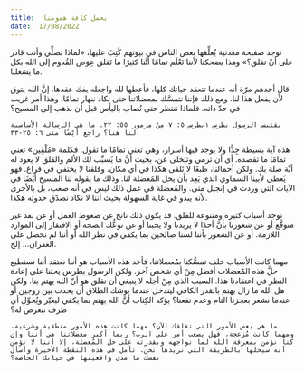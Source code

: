 ```yaml
---
title:  يحمل كافة همومنا
date:  17/08/2022
---
```


توجد صفيحة معدنية يُعلِّقها بعض الناس في بيوتهم كُتِبَ عليها، «لماذا تصلِّي وأنت قادر على أنْ تقلق؟» وهذا يضحكنا لأننا نَعْلَم تمامًا أنَّنا كثيرًا ما نَقلق عِوَض القُدوم إلى الله بكل ما يشغلنا.

قال أحدهم مرّة أنه عندما تتعقد حياتك كلها، فأعطها لله واجعله يفك عقدها. إنَّ الله يتوق لأن يفعل هذا لنا. ومع ذلك فإننا نتمسَّك بمعضلاتنا حتى نكاد ننهار تمامًا. وهذا أمر غريب في حدّ ذاته. فلماذا ننتظر حتى نُصاب باليأس قبل أن نذهب إلى المسيح؟

`يقتبس الرسول بطرس ١بطرس ٥: ٧ مِنْ مزمور ٥٥: ٢٢. ما هي الرسالة الأساسية لنا هنا؟ راجع أَيْضًا متى ٦: ٢٥-٣٣.`

هذه آية بسيطة جِدًّا ولا يوجد فيها أسرار، وهي تعني تمامًا ما تقول. فكلمة «مُلْقِين» تعني تمامًا ما تقصده. أي أن ترمي وتتخلى عن، بحيث أنَّ ما يُسبِّب لك الألم والقلق لا يعود له أيَّة صلة بك. ولكن أحمالنا، طبعًا لا تُلقى هكذا في أي مكان. وقلقنا لا يختفي في فراغ. فهو يُعطى لأبينا السماوي الذي يَعِد بأن يحل المُعضلة لنا. وذلك ما يقوله لنا المسيح أَيْضًا في الآيات التي وردت في إنجيل متى. والمُعضلة في عمل ذلك ليس في أنه صعب، بل بالأحرى لأنه يبدو في غاية السهولة بحيث أننا لا نكاد نصدّق حدوثه هكذا.

توجد أسباب كثيرة ومتنوعة للقلق. قد يكون ذلك ناتج عن ضغوط العمل أو عن نقد غير متوقَّع أو عن شعورنا بأنَّ أحدًا لا يريدنا ولا يحبنا أو عن توعُّك الصحة أو الافتقار إلى الموارد اللازمة. أو عن الشعور بأننا لسنا صالحين بما يكفي في نظر الله أو أننا لم نحصل على الغفران... إلخ.

مهما كانت الأسباب خلف تمسُّكنا بمُعضلاتنا، فأحد هذه الأسباب هو أننا نعتقد أننا نستطيع حلَّ هذه المُعضلات أفضل مِنْ أي شخص آخر. ولكن الرسول بطرس يحثنا على إعادة النظر في اعتقادنا هذا. السبب الذي مِنْ أجله لا ينبغي أن نقلق هو أنّ الله يهتم بنا. ولكن هل الله ما زال يهتم بالقدر الكافي ليتدخل عندما يوشك الطلاق أن يحدث بين زوجين أو عندما نشعر بعجزنا التام وعدم نفعنا؟ يؤكد الكِتاب أنَّ الله يهتم بما يكفي ليغيّر ويُحوِّل أي ظرف نتعرض له؟

`ما هي بعض الأمور التي تقلقك الآن؟ مهما كانت هذه الأمور منطقية وشرعية، ومهما كانت مُزعجة، فهل يصعب أمر على الرب؟ ربما أكبر معضلاتنا هي أننا وإن كنا نؤمن بمعرفة الله لما نواجهه وبقدرته على حل المُعضلة، إلا أننا لا نؤمن أنه سيحلها بالطريقة التي نريدها نحن. تأمل في هذه النقطة الأخيرة وأسأل نفسك ما مدى واقعيتها في حياتك الخاصة؟`